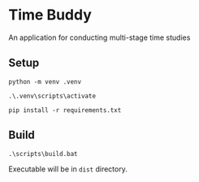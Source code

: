 # Time Buddy
An application for conducting multi-stage time studies

## Setup
```
python -m venv .venv

.\.venv\scripts\activate

pip install -r requirements.txt
```

## Build
```
.\scripts\build.bat
```

Executable will be in `dist` directory.